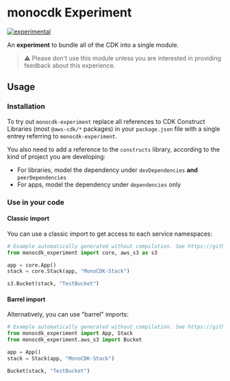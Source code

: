 # monocdk Experiment

[![experimental](http://badges.github.io/stability-badges/dist/experimental.svg)](http://github.com/badges/stability-badges)

An **experiment** to bundle all of the CDK into a single module.

> :warning: Please don't use this module unless you are interested in providing
> feedback about this experience.

## Usage

### Installation

To try out `monocdk-experiment` replace all references to CDK Construct
Libraries (most `@aws-cdk/*` packages) in your `package.json` file with a single
entrey referring to `monocdk-experiment`.

You also need to add a reference to the `constructs` library, according to the
kind of project you are developing:

* For libraries, model the dependency under `devDependencies` **and** `peerDependencies`
* For apps, model the dependency under `dependencies` only

### Use in your code

#### Classic import

You can use a classic import to get access to each service namespaces:

```python
# Example automatically generated without compilation. See https://github.com/aws/jsii/issues/826
from monocdk_experiment import core, aws_s3 as s3

app = core.App()
stack = core.Stack(app, "MonoCDK-Stack")

s3.Bucket(stack, "TestBucket")
```

#### Barrel import

Alternatively, you can use "barrel" imports:

```python
# Example automatically generated without compilation. See https://github.com/aws/jsii/issues/826
from monocdk_experiment import App, Stack
from monocdk_experiment.aws_s3 import Bucket

app = App()
stack = Stack(app, "MonoCDK-Stack")

Bucket(stack, "TestBucket")
```
